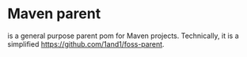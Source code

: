 # Maven parent

is a general purpose parent pom for Maven projects. Technically, it is a simplified https://github.com/1and1/foss-parent.
